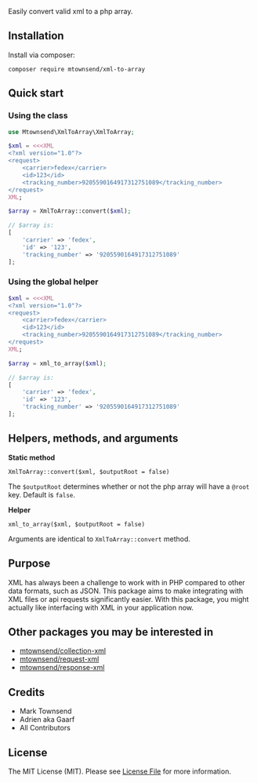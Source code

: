 Easily convert valid xml to a php array.

## Installation

Install via composer:

```
composer require mtownsend/xml-to-array
```

## Quick start

### Using the class

```php
use Mtownsend\XmlToArray\XmlToArray;

$xml = <<<XML
<?xml version="1.0"?>
<request>
    <carrier>fedex</carrier>
    <id>123</id>
    <tracking_number>9205590164917312751089</tracking_number>
</request>
XML;

$array = XmlToArray::convert($xml);

// $array is:
[
	'carrier' => 'fedex',
	'id' => '123',
	'tracking_number' => '9205590164917312751089'
];

```

### Using the global helper

```php
$xml = <<<XML
<?xml version="1.0"?>
<request>
    <carrier>fedex</carrier>
    <id>123</id>
    <tracking_number>9205590164917312751089</tracking_number>
</request>
XML;

$array = xml_to_array($xml);

// $array is:
[
	'carrier' => 'fedex',
	'id' => '123',
	'tracking_number' => '9205590164917312751089'
];
```

## Helpers, methods, and arguments

**Static method**

``XmlToArray::convert($xml, $outputRoot = false)``

The ``$outputRoot`` determines whether or not the php array will have a ``@root`` key. Default is ``false``.

**Helper**

``xml_to_array($xml, $outputRoot = false)``

Arguments are identical to ``XmlToArray::convert`` method.

## Purpose

XML has always been a challenge to work with in PHP compared to other data formats, such as JSON. This package aims to make integrating with XML files or api requests significantly easier. With this package, you might actually like interfacing with XML in your application now.

## Other packages you may be interested in

- [mtownsend/collection-xml](https://github.com/mtownsend5512/collection-xml)
- [mtownsend/request-xml](https://github.com/mtownsend5512/request-xml)
- [mtownsend/response-xml](https://github.com/mtownsend5512/response-xml)

## Credits

- Mark Townsend
- Adrien aka Gaarf
- All Contributors

## License

The MIT License (MIT). Please see [License File](LICENSE.md) for more information.